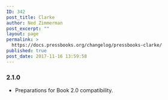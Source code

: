 ```yaml
---
ID: 342
post_title: Clarke
author: Ned Zimmerman
post_excerpt: ""
layout: page
permalink: >
  https://docs.pressbooks.org/changelog/pressbooks-clarke/
published: true
post_date: 2017-11-16 13:59:58
---
```

### 2\.1.0

*   Preparations for Book 2.0 compatibility.
